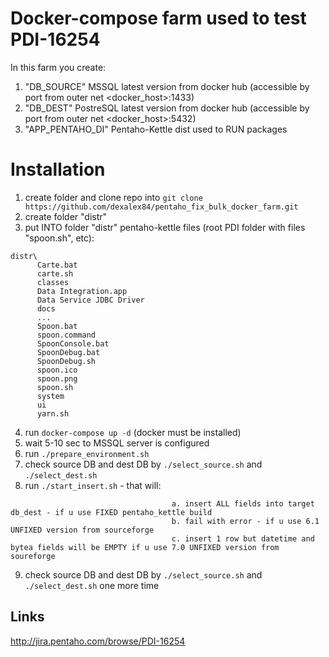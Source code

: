 # Docker-compose farm used to test PDI-16254
In this farm you create:
1) "DB_SOURCE" MSSQL latest version from docker hub (accessible by port from outer net <docker_host>:1433) 
2) "DB_DEST" PostreSQL latest version from docker hub (accessible by port from outer net <docker_host>:5432)
3) "APP_PENTAHO_DI" Pentaho-Kettle dist used to RUN packages

# Installation
1) create folder and clone repo into
```git clone https://github.com/dexalex84/pentaho_fix_bulk_docker_farm.git``` 
2) create folder "distr"
3) put INTO folder "distr" pentaho-kettle files (root PDI folder with files "spoon.sh", etc):
 ```
 distr\
       Carte.bat
       carte.sh
       classes
       Data Integration.app
       Data Service JDBC Driver
       docs
       ...
       Spoon.bat
       spoon.command
       SpoonConsole.bat
       SpoonDebug.bat
       SpoonDebug.sh
       spoon.ico
       spoon.png
       spoon.sh
       system
       ui
       yarn.sh
```
4) run ```docker-compose up -d``` (docker must be installed)
5) wait 5-10 sec to MSSQL server is configured
6) run ```./prepare_environment.sh```
7) check source DB and dest DB by ```./select_source.sh``` and ```./select_dest.sh```
8) run ```./start_insert.sh``` - that will:
```
                                    a. insert ALL fields into target db_dest - if u use FIXED pentaho_kettle build
                                    b. fail with error - if u use 6.1 UNFIXED version from sourceforge
                                    c. insert 1 row but datetime and bytea fields will be EMPTY if u use 7.0 UNFIXED version from soureforge
```
9) check source DB and dest DB by ```./select_source.sh``` and ```./select_dest.sh``` one more time

## Links
   http://jira.pentaho.com/browse/PDI-16254
